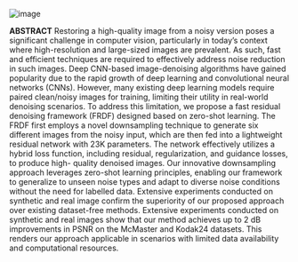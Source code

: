 
![image](https://github.com/user-attachments/assets/bb61fe79-089c-4e7a-a601-57fd7b7a172d)



**ABSTRACT** Restoring a high-quality image from a noisy version poses a significant challenge in computer
vision, particularly in today’s context where high-resolution and large-sized images are prevalent. As such,
fast and efficient techniques are required to effectively address noise reduction in such images. Deep
CNN-based image-denoising algorithms have gained popularity due to the rapid growth of deep learning
and convolutional neural networks (CNNs). However, many existing deep learning models require paired
clean/noisy images for training, limiting their utility in real-world denoising scenarios. To address this
limitation, we propose a fast residual denoising framework (FRDF) designed based on zero-shot learning.
The FRDF first employs a novel downsampling technique to generate six different images from the noisy
input, which are then fed into a lightweight residual network with 23K parameters. The network effectively
utilizes a hybrid loss function, including residual, regularization, and guidance losses, to produce high-
quality denoised images. Our innovative downsampling approach leverages zero-shot learning principles,
enabling our framework to generalize to unseen noise types and adapt to diverse noise conditions without the
need for labelled data. Extensive experiments conducted on synthetic and real image confirm the superiority
of our proposed approach over existing dataset-free methods. Extensive experiments conducted on synthetic
and real images show that our method achieves up to 2 dB improvements in PSNR on the McMaster and
Kodak24 datasets. This renders our approach applicable in scenarios with limited data availability and
computational resources.












